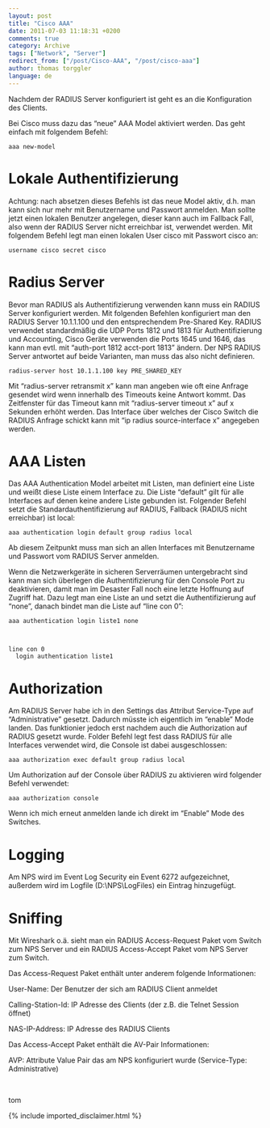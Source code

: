 ```yaml
---
layout: post
title: "Cisco AAA"
date: 2011-07-03 11:18:31 +0200
comments: true
category: Archive
tags: ["Network", "Server"]
redirect_from: ["/post/Cisco-AAA", "/post/cisco-aaa"]
author: thomas torggler
language: de
---
```

<!-- more -->
<p>Nachdem der RADIUS Server konfiguriert ist geht es an die Konfiguration des Clients.</p>  <p>Bei Cisco muss dazu das “neue” AAA Model aktiviert werden. Das geht einfach mit folgendem Befehl:</p>  <p><code>aaa new-model      <br /></code></p>  <h1></h1>  <h1>Lokale Authentifizierung</h1>  <p>Achtung: nach absetzen dieses Befehls ist das neue Model aktiv, d.h. man kann sich nur mehr mit Benutzername und Passwort anmelden. Man sollte jetzt einen lokalen Benutzer angelegen, dieser kann auch im Fallback Fall, also wenn der RADIUS Server nicht erreichbar ist, verwendet werden. Mit folgendem Befehl legt man einen lokalen User cisco mit Passwort cisco an:</p>  <p><code>username cisco secret cisco </code></p>  <h1>Radius Server</h1>  <p>Bevor man RADIUS als Authentifizierung verwenden kann muss ein RADIUS Server konfiguriert werden. Mit folgenden Befehlen konfiguriert man den RADIUS Server 10.1.1.100 und den entsprechendem Pre-Shared Key. RADIUS verwendet standardmäßig die UDP Ports 1812 und 1813 für Authentifizierung und Accounting, Cisco Geräte verwenden die Ports 1645 und 1646, das kann man evtl. mit “auth-port 1812 acct-port 1813” ändern. Der NPS RADIUS Server antwortet auf beide Varianten, man muss das also nicht definieren.</p>  <p><code>radius-server host 10.1.1.100 key PRE_SHARED_KEY</code></p>  <p>Mit “radius-server retransmit x” kann man angeben wie oft eine Anfrage gesendet wird wenn innerhalb des Timeouts keine Antwort kommt. Das Zeitfenster für das Timeout kann mit “radius-server timeout x” auf x Sekunden erhöht werden. Das Interface über welches der Cisco Switch die RADIUS Anfrage schickt kann mit “ip radius source-interface x” angegeben werden.</p>  <h1>AAA Listen</h1>  <p>Das AAA Authentication Model arbeitet mit Listen, man definiert eine Liste und weißt diese Liste einem Interface zu. Die Liste “default” gilt für alle Interfaces auf denen keine andere Liste gebunden ist. Folgender Befehl setzt die Standardauthentifizierung auf RADIUS, Fallback (RADIUS nicht erreichbar) ist local:</p>  <p><code>aaa authentication login default group radius local      <br /></code></p>  <p>Ab diesem Zeitpunkt muss man sich an allen Interfaces mit Benutzername und Passwort vom RADIUS Server anmelden.</p>  <p>Wenn die Netzwerkgeräte in sicheren Serverräumen untergebracht sind kann man sich überlegen die Authentifizierung für den Console Port zu deaktivieren, damit man im Desaster Fall noch eine letzte Hoffnung auf Zugriff hat. Dazu legt man eine Liste an und setzt die Authentifizierung auf “none”, danach bindet man die Liste auf “line con 0”:</p>  <p><code>aaa authentication login liste1 none</p>    <p>line con 0      <br />&#160; login authentication liste1</code></p>  <h1>Authorization</h1>  <p>Am RADIUS Server habe ich in den Settings das Attribut Service-Type auf “Administrative” gesetzt. Dadurch müsste ich eigentlich im “enable” Mode landen. Das funktionier jedoch erst nachdem auch die Authorization auf RADIUS gesetzt wurde. Folder Befehl legt fest dass RADIUS für alle Interfaces verwendet wird, die Console ist dabei ausgeschlossen:</p>  <p><code>aaa authorization exec default group radius local</code></p>  <p>Um Authorization auf der Console über RADIUS zu aktivieren wird folgender Befehl verwendet:</p>  <p><code>aaa authorization console</code></p>  <p>Wenn ich mich erneut anmelden lande ich direkt im “Enable” Mode des Switches.</p>  <h1>Logging</h1>  <p>Am NPS wird im Event Log Security ein Event 6272 aufgezeichnet, außerdem wird im Logfile (D:\NPS\LogFiles) ein Eintrag hinzugefügt.</p>  <h1>Sniffing</h1>  <p>Mit Wireshark o.ä. sieht man ein RADIUS Access-Request Paket vom Switch zum NPS Server und ein RADIUS Access-Accept Paket vom NPS Server zum Switch.</p>  <p>Das Access-Request Paket enthält unter anderem folgende Informationen:</p>  <p>User-Name: Der Benutzer der sich am RADIUS Client anmeldet</p>  <p>Calling-Station-Id: IP Adresse des Clients (der z.B. die Telnet Session öffnet)</p>  <p>NAS-IP-Address: IP Adresse des RADIUS Clients</p>  <p>Das Access-Accept Paket enthält die AV-Pair Informationen:</p>  <p>AVP: Attribute Value Pair das am NPS konfiguriert wurde (Service-Type: Administrative)</p>    <p>&#160;</p>  <p>tom</p>
{% include imported_disclaimer.html %}
